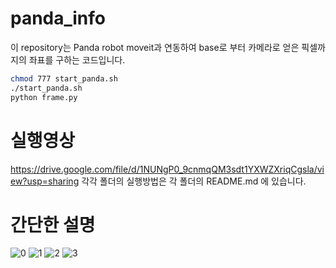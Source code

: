 # panda_info

이 repository는 Panda robot moveit과 연동하여 base로 부터 카메라로 얻은 픽셀까지의 좌표를 구하는 코드입니다.

```bash
chmod 777 start_panda.sh
./start_panda.sh
python frame.py
```
# 실행영상 
   https://drive.google.com/file/d/1NUNgP0_9cnmqQM3sdt1YXWZXriqCgsla/view?usp=sharing
각각 폴더의 실행방법은 각 폴더의 README.md 에 있습니다.


# 간단한 설명

![0](https://user-images.githubusercontent.com/53217819/105984133-0e5dcf80-60dd-11eb-881a-19dcaf095e36.png)
![1](https://user-images.githubusercontent.com/53217819/105984140-10279300-60dd-11eb-8f17-7984c42a4d3a.png)
![2](https://user-images.githubusercontent.com/53217819/105984143-1158c000-60dd-11eb-861c-05076449c4e8.png)
![3](https://user-images.githubusercontent.com/53217819/105984146-13228380-60dd-11eb-8098-ec7bfdadf98d.png)
